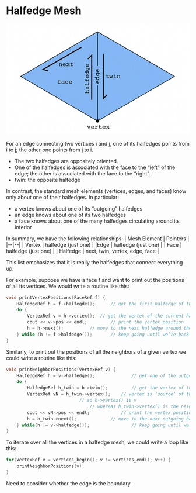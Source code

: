 # Halfedge Mesh

![](https://github.com/JasmineCAicai/Unique-Graphics/blob/18b71b768fb232fe1aa5b5e1267ab7650faa149b/CMU15462/halfedge.png "The basic halfedge data structure")

For an edge connecting two vertices i and j, one of its halfedges points from i to j; the other one points from j to i.
- The two halfedges are oppositely oriented.
- One of the halfedges is associated with the face to the “left” of the edge; the other is associated with the face to the “right”.
- twin: the opposite halfedge

In contrast, the standard mesh elements (vertices, edges, and faces) know only about one of their halfedges. In particular:
- a vertex knows about one of its “outgoing” halfedges
- an edge knows about one of its two halfedges
- a face knows about one of the many halfedges circulating around its interior

In summary, we have the following relationships:
| Mesh Element | Pointers |
|--|--|
| Vertex | halfedge (just one) |
|Edge | halfedge (just one) |
| Face | halfedge (just one) |
| Halfedge | next, twin, vertex, edge, face |

This list emphasizes that it is really the halfedges that connect everything up. 

For example, suppose we have a face f and want to print out the positions of all its vertices. We would write a routine like this:
```cpp
void printVertexPositions(FaceRef f) {
	HalfedgeRef h = f->halfegde();	  	// get the first halfedge of the face
	do {
		VertexRef v = h->vertex();	// get the vertex of the current halfedge
		cout << v->pos << endl;	        // print the vertex position
		h = h->next();			// move to the next halfedge around the face
	} while (h != f->halfedge());		// keep going until we’re back at the beginning
}
```

Similarly, to print out the positions of all the neighbors of a given vertex we could write a routine like this:
```cpp
void printNeighborPositions(VertexRef v) {
	HalfedgeRef h = v->halfedge();	      		// get one of the outgoing halfedge of the vertex
	do {
		HalfedgeRef h_twin = h->twin();	    	// get the vertex of the current halfedge
		VertexRef vN = h_twin->vertex();	// vertex is ‘source’ of the half edge
							// so h->vertex() is v
						        // whereas h_twin->vertex() is the neighbor vertex
		cout << vN->pos << endl;	        // print the vertex position
		h = h_twin->next();		        // move to the next outgoing halfedge of the vertex
	} while(h != v->halfedge());		      	// keep going until we’re back at the beginning
}
```

To iterate over all the vertices in a halfedge mesh, we could write a loop like this:
```cpp
for(VertexRef v = vertices_begin(); v != vertices_end(); v++) {
	printNeighborPositions(v);
}
```

Need to consider whether the edge is the boundary.
